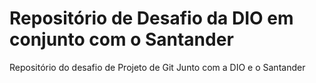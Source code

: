# Repositório de Desafio da DIO em conjunto com o Santander

Repositório do desafio de Projeto de Git Junto com  a DIO e o Santander 
